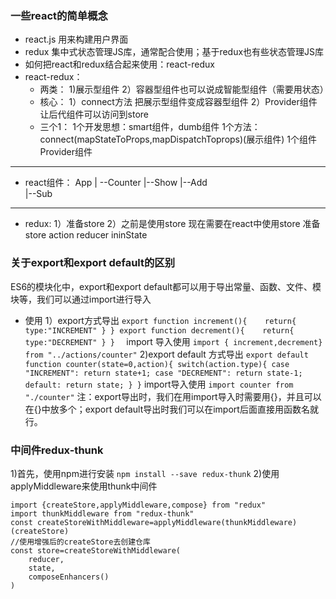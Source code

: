 ### 一些react的简单概念
+ react.js 用来构建用户界面
+ redux 集中式状态管理JS库，通常配合使用；基于redux也有些状态管理JS库
+ 如何把react和redux结合起来使用：react-redux
+ react-redux：
    + 两类：
    1)展示型组件
    2）容器型组件也可以说成智能型组件（需要用状态）
    + 核心：
    1）connect方法 把展示型组件变成容器型组件
    2）Provider组件 让后代组件可以访问到store
    + 三个1：
        1个开发思想：smart组件，dumb组件
        1个方法：connect(mapStateToProps,mapDispatchToprops)(展示组件)
        1个组件 Provider组件
---------------------------------
+ react组件：
  App 
    | --Counter
            |--Show 
            |--Add   
            |--Sub    
-------------------
+ redux:
    1）准备store
    2）之前是使用store 现在需要在react中使用store
准备store
    action reducer ininState
### 关于export和export default的区别
ES6的模块化中，export和export default都可以用于导出常量、函数、文件、模块等，我们可以通过import进行导入
+ 使用
    1）export方式导出
        ```
        export function increment(){   
            return{
                type:"INCREMENT"
            }
        }
        export function decrement(){   
            return{
                type:"DECREMENT"
            }
        }  
        ```
    import 导入使用
    `import { increment,decrement} from "../actions/counter"`
    2)export default 方式导出
        ```
        export default function counter(state=0,action){
            switch(action.type){
                case "INCREMENT":
                    return state+1;
                case "DECREMENT":
                    return state-1;
                default:
                    return state;
            }
        }
        ```
    import导入使用
    `import counter from "./counter"`
注：export导出时，我们在用import导入时需要用{}，并且可以在{}中放多个；export default导出时我们可以在import后面直接用函数名就行。
### 中间件redux-thunk
1)首先，使用npm进行安装
`npm install --save redux-thunk`
2)使用applyMiddleware来使用thunk中间件
```
import {createStore,applyMiddleware,compose} from "redux"
import thunkMiddleware from "redux-thunk"
const createStoreWithMiddleware=applyMiddleware(thunkMiddleware)(createStore)
//使用增强后的createStore去创建仓库
const store=createStoreWithMiddleware(
    reducer,
    state,
    composeEnhancers()
)
```

